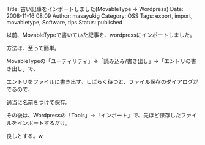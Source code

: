 Title: 古い記事をインポートしました(MovableType -> Wordpress)
Date: 2008-11-16 08:09
Author: masayukig
Category: OSS
Tags: export, import, movabletype, Software, tips
Status: published

以前、MovableTypeで書いていた記事を、wordpressにインポートしました。

方法は、至って簡単。

MovableTypeの「ユーティリティ」-&gt;「読み込み/書き出し」-&gt;「エントリの書き出し」で、

エントリをファイルに書き出す。しばらく待つと、ファイル保存のダイアログがでるので、

適当に名前をつけて保存。

その後は、Wordpressの「Tools」-&gt;「インポート」で、先ほど保存したファイルをインポートするだけ。


良しとする。w
